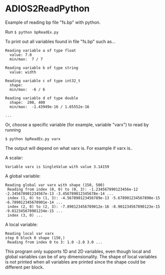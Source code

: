 # ADIOS2ReadPython

Example of reading bp file "fs.bp" with python.

Run
```$ python bpReadEx.py```

To print out all variables found in file "fs.bp" such as...
```
Reading variable a of type float
  value: 7.0
  min/max:  7 / 7

Reading variable b of type string
  value: width

Reading variable c of type int32_t
  shape:  
  min/max:  -6 / 6

Reading variable d of type double
  shape:  200, 400
  min/max:  -1.43949e-16 / 1.65552e-16
  
...
```

Or, choose a specific variable (for example, variable "varx") to read by running
```
$ python bpReadEx.py varx
```

The output will depend on what varx is. For example if varx is..

A scalar:
```
Variable varx is SingleValue with value 3.14159
```

A global variable:
```
Reading global var varx with shape (150, 500)
 Reading from index (0, 0) to (0, 3): -1.234567890123456e-12 -2.345678901234567e-13 -3.456789012345678e-14 ...
 index (1, 0) to (1, 3): -4.567890123456789e-13 -5.678901234567890e-15 -6.789012345678901e-14 ...
 index (2, 0) to (2, 3): -7.890123456789012e-16 -8.901234567890123e-15 -9.012345678901234e-15 ...
 index (3, 0) ...
```

A local variable:
```
Reading local var varx
step 0 block 0 shape (150,)
 Reading from index 0 to 3: 1.0 -2.0 3.0 ...
```


This program only supports 1D and 2D variables, even though local and global variables can be of any dimensionality. The shape of local variables is not printed when all variables are printed since the shape could be different per block.
